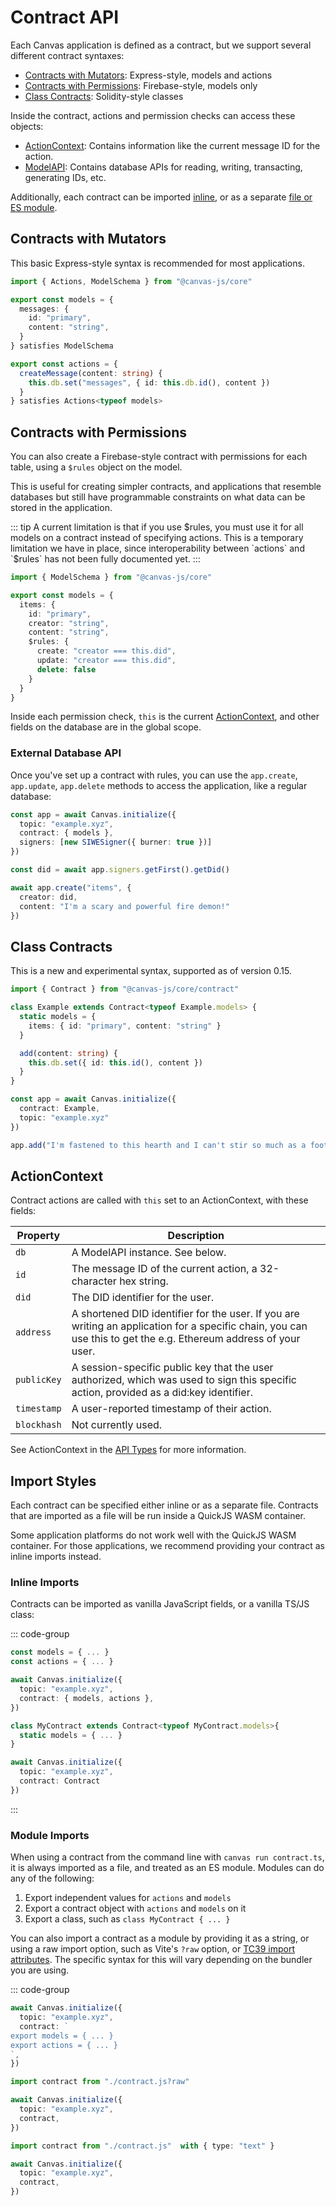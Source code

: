 # Contract API

Each Canvas application is defined as a contract, but we support several different contract syntaxes:

* [Contracts with Mutators](#contracts-with-mutators): Express-style, models and actions
* [Contracts with Permissions](#contracts-with-permissions): Firebase-style, models only
* [Class Contracts](#class-contracts): Solidity-style classes

Inside the contract, actions and permission checks can access these objects:

* [ActionContext](#actioncontext): Contains information like the current message ID for the action.
* [ModelAPI](./model.md#modelapi): Contains database APIs for reading, writing, transacting, generating IDs, etc.

Additionally, each contract can be imported [inline](#inline-imports), or as a separate [file or ES module](#module-imports).

## Contracts with Mutators

This basic Express-style syntax is recommended for most applications.

```ts
import { Actions, ModelSchema } from "@canvas-js/core"

export const models = {
  messages: {
    id: "primary",
    content: "string",
  }
} satisfies ModelSchema

export const actions = {
  createMessage(content: string) {
    this.db.set("messages", { id: this.db.id(), content })
  }
} satisfies Actions<typeof models>
```

## Contracts with Permissions

You can also create a Firebase-style contract with permissions for each table, using a `$rules` object on the model.

This is useful for creating simpler contracts, and applications that resemble databases but still have programmable constraints on what data can be stored in the application.

::: tip
A current limitation is that if you use $rules, you must use it for all models on a contract instead of specifying actions. This is a temporary limitation we have in place, since interoperability between `actions` and `$rules` has not been fully documented yet.
:::

```ts
import { ModelSchema } from "@canvas-js/core"

export const models = {
  items: {
    id: "primary",
    creator: "string",
    content: "string",
    $rules: {
      create: "creator === this.did",
      update: "creator === this.did",
      delete: false
    }
  }
}
```

Inside each permission check, `this` is the current [ActionContext](#actioncontext), and other fields on the database are in the global scope.

### External Database API

Once you've set up a contract with rules, you can use the `app.create`, `app.update`, `app.delete` methods to access the application, like a regular database:

```ts
const app = await Canvas.initialize({
  topic: "example.xyz",
  contract: { models },
  signers: [new SIWESigner({ burner: true })]
})

const did = await app.signers.getFirst().getDid()

await app.create("items", {
  creator: did,
  content: "I'm a scary and powerful fire demon!"
})
```

## Class Contracts

This is a new and experimental syntax, supported as of version 0.15.

```ts
import { Contract } from "@canvas-js/core/contract"

class Example extends Contract<typeof Example.models> {
  static models = {
    items: { id: "primary", content: "string" }
  }

  add(content: string) {
    this.db.set({ id: this.id(), content })
  }
}

const app = await Canvas.initialize({
  contract: Example,
  topic: "example.xyz"
})

app.add("I'm fastened to this hearth and I can't stir so much as a foot away.")
```

## ActionContext

Contract actions are called with `this` set to an ActionContext, with these fields:

| Property | Description |
|----------|-------------|
| `db` | A ModelAPI instance. See below. |
| `id` | The message ID of the current action, a 32-character hex string. |
| `did` | The DID identifier for the user. |
| `address` | A shortened DID identifier for the user. If you are writing an application for a specific chain, you can use this to get the e.g. Ethereum address of your user. |
| `publicKey` | A session-specific public key that the user authorized, which was used to sign this specific action, provided as a did:key identifier. |
| `timestamp` | A user-reported timestamp of their action. |
| `blockhash` | Not currently used. |

See ActionContext in the [API Types](../api/core.md#api) for more information.

## Import Styles

Each contract can be specified either inline or as a separate file. Contracts that are imported as a file will be run inside a QuickJS WASM container.

Some application platforms do not work well with the QuickJS WASM container. For those applications, we recommend providing your contract as inline imports instead.

### Inline Imports

Contracts can be imported as vanilla JavaScript fields, or a vanilla TS/JS class:

::: code-group

```ts [Function Contract]
const models = { ... }
const actions = { ... }

await Canvas.initialize({
  topic: "example.xyz",
  contract: { models, actions },
})
```

```ts [Class Contract]
class MyContract extends Contract<typeof MyContract.models>{
  static models = { ... }
}

await Canvas.initialize({
  topic: "example.xyz",
  contract: Contract
})
```

:::

### Module Imports

When using a contract from the command line with `canvas run contract.ts`, it is always imported as a file, and treated as an ES module. Modules can do any of the following:

1. Export independent values for `actions` and `models`
2. Export a contract object with `actions` and `models` on it
3. Export a class, such as `class MyContract { ... }`

You can also import a contract as a module by providing it as a string, or using a raw import option, such as Vite's `?raw` option, or [TC39 import attributes](https://github.com/tc39/proposal-import-attributes?tab=readme-ov-file#import-attributes). The specific syntax for this will vary depending on the bundler you are using.

::: code-group

```ts [Inline String]
await Canvas.initialize({
  topic: "example.xyz",
  contract: `
export models = { ... }
export actions = { ... }
`,
})
```

```ts [Inline with Vite]
import contract from "./contract.js?raw"

await Canvas.initialize({
  topic: "example.xyz",
  contract,
})
```

```ts [Inline with Import Attributes]
import contract from "./contract.js"  with { type: "text" }

await Canvas.initialize({
  topic: "example.xyz",
  contract,
})
```
